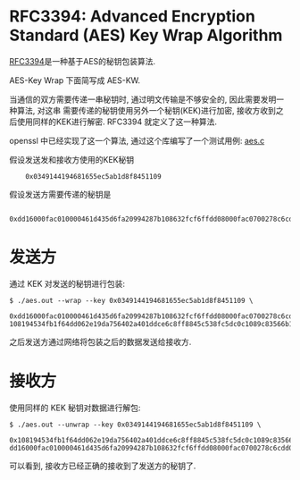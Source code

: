 RFC3394: Advanced Encryption Standard (AES) Key Wrap Algorithm
==============================================================

[RFC3394](https://www.rfc-editor.org/rfc/rfc3394)是一种基于AES的秘钥包装算法.

AES-Key Wrap 下面简写成 AES-KW.

当通信的双方需要传递一串秘钥时, 通过明文传输是不够安全的, 因此需要发明一种算法, 对这串
需要传递的秘钥使用另外一个秘钥(KEK)进行加密, 接收方收到之后使用同样的KEK进行解密.
RFC3394 就定义了这一种算法.

openssl 中已经实现了这一个算法, 通过这个库编写了一个测试用例: [aes.c](./aes.c)

假设发送发和接收方使用的KEK秘钥

        0x0349144194681655ec5ab1d8f8451109

假设发送方需要传递的秘钥是

        0xdd16000fac010000461d435d6fa20994287b108632fcf6ffdd08000fac0700278c6cdd050c5a9e0201dd000000000000

# 发送方

通过 KEK 对发送的秘钥进行包装:

```console
$ ./aes.out --wrap --key 0x0349144194681655ec5ab1d8f8451109 \
        0xdd16000fac010000461d435d6fa20994287b108632fcf6ffdd08000fac0700278c6cdd050c5a9e0201dd000000000000
108194534fb1f64dd062e19da756402a401ddce6c8ff8845c538fc5dc0c1089c83566b1b9cb410b580b9f789f5e16b8d21c3b1f7bd7415b6
```

之后发送方通过网络将包装之后的数据发送给接收方.

# 接收方

使用同样的 KEK 秘钥对数据进行解包:

```consosle
$ ./aes.out --unwrap --key 0x0349144194681655ec5ab1d8f8451109 \
        0x108194534fb1f64dd062e19da756402a401ddce6c8ff8845c538fc5dc0c1089c83566b1b9cb410b580b9f789f5e16b8d21c3b1f7bd7415b6
dd16000fac010000461d435d6fa20994287b108632fcf6ffdd08000fac0700278c6cdd050c5a9e0201dd000000000000
```

可以看到, 接收方已经正确的接收到了发送方的秘钥了.
